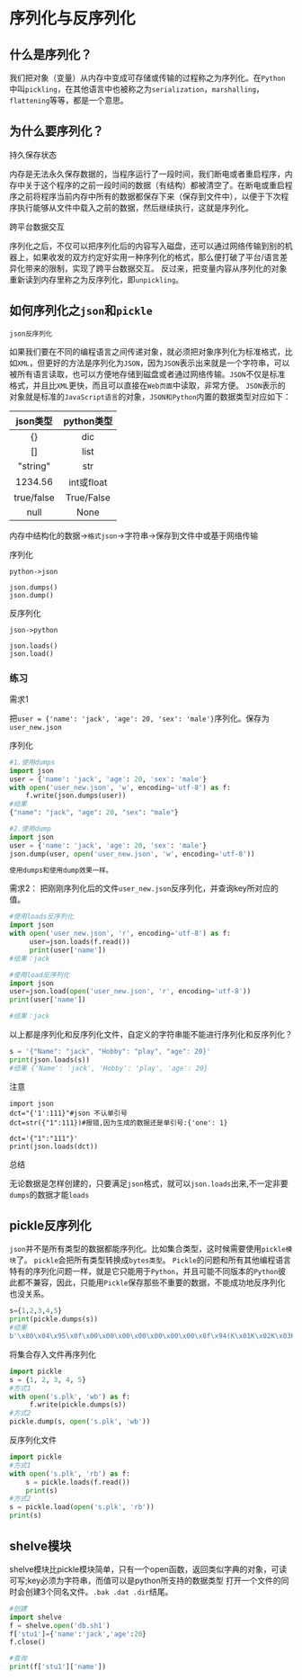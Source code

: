 # 序列化与反序列化


## 什么是序列化？

我们把对象（变量）从内存中变成可存储或传输的过程称之为序列化。在`Python`中叫`pickling`，在其他语言中也被称之为`serialization`，`marshalling`，`flattening`等等，都是一个意思。

## 为什么要序列化？

持久保存状态

内存是无法永久保存数据的，当程序运行了一段时间，我们断电或者重启程序，内存中关于这个程序的之前一段时间的数据（有结构）都被清空了。在断电或重启程序之前将程序当前内存中所有的数据都保存下来（保存到文件中），以便于下次程序执行能够从文件中载入之前的数据，然后继续执行，这就是序列化。

跨平台数据交互

序列化之后，不仅可以把序列化后的内容写入磁盘，还可以通过网络传输到别的机器上，如果收发的双方约定好实用一种序列化的格式，那么便打破了平台/语言差异化带来的限制，实现了跨平台数据交互。
反过来，把变量内容从序列化的对象重新读到内存里称之为反序列化，即`unpickling`。

## 如何序列化之`json`和`pickle`

`json反序列化`

如果我们要在不同的编程语言之间传递对象，就必须把对象序列化为标准格式，比如`XML`，但更好的方法是序列化为`JSON`，因为`JSON`表示出来就是一个字符串，可以被所有语言读取，也可以方便地存储到磁盘或者通过网络传输。`JSON`不仅是标准格式，并且比`XML`更快，而且可以直接在`Web页面`中读取，非常方便。
`JSON`表示的对象就是标准的`JavaScript语言`的对象，`JSON和Python`内置的数据类型对应如下：

|  json类型  | python类型 |
| :--------: | :--------: |
|     {}     |    dic     |
|     []     |    list    |
|  "string"  |    str     |
|  1234.56   | int或float |
| true/false | True/False |
|    null    |    None    |

内存中结构化的数据->`格式json`->字符串->保存到文件中或基于网络传输

序列化

`python->json`

```
json.dumps()
json.dump()
```

反序列化

`json->python`

```
json.loads()
json.load()
```

### 练习

需求1

把`user = {'name': 'jack', 'age': 20, 'sex': 'male'}`序列化。保存为`user_new.json`

序列化

```python
#1.使用dumps
import json
user = {'name': 'jack', 'age': 20, 'sex': 'male'}
with open('user_new.json', 'w', encoding='utf-8') as f:
    f.write(json.dumps(user))
#结果
{"name": "jack", "age": 20, "sex": "male"}

#2.使用dump
import json
user = {'name': 'jack', 'age': 20, 'sex': 'male'}
json.dump(user, open('user_new.json', 'w', encoding='utf-8'))

使用dumps和使用dump效果一样。
```

需求2：
把刚刚序列化后的文件`user_new.json`反序列化，并查询key所对应的值。

```python
#使用loads反序列化
import json
with open('user_new.json', 'r', encoding='utf-8') as f:
     user=json.loads(f.read())
     print(user['name'])
#结果：jack

#使用load反序列化
import json
user=json.load(open('user_new.json', 'r', encoding='utf-8'))
print(user['name'])

#结果：jack
```

以上都是序列化和反序列化文件，自定义的字符串能不能进行序列化和反序列化？

```python
s = '{"Name": "jack", "Hobby": "play", "age": 20}'
print(json.loads(s))
#结果 {'Name': 'jack', 'Hobby': 'play', 'age': 20} 
```

注意

```
import json
dct="{'1':111}"#json 不认单引号
dct=str({"1":111})#报错,因为生成的数据还是单引号:{'one': 1}
```

```
dct='{"1":"111"}'
print(json.loads(dct))
```

总结

无论数据是怎样创建的，只要满足`json`格式，就可以`json.loads`出来,不一定非要`dumps`的数据才能`loads`

## pickle反序列化

`json`并不是所有类型的数据都能序列化。比如集合类型，这时候需要使用`pickle模块`了。
`pickle`会把所有类型转换成`bytes类型`。
`Pickle`的问题和所有其他编程语言特有的序列化问题一样，就是它只能用于`Python`，并且可能不同版本的`Python`彼此都不兼容，因此，只能用`Pickle`保存那些不重要的数据，不能成功地反序列化也没关系。

```python
s={1,2,3,4,5}
print(pickle.dumps(s))
#结果
b'\x80\x04\x95\x0f\x00\x00\x00\x00\x00\x00\x00\x8f\x94(K\x01K\x02K\x03K\x04K\x05\x90.'
```

将集合存入文件再序列化

```python
import pickle
s = {1, 2, 3, 4, 5}
#方式1
with open('s.plk', 'wb') as f:
     f.write(pickle.dumps(s))
#方式2
pickle.dump(s, open('s.plk', 'wb'))
```

反序列化文件

```python
import pickle
#方式1
with open('s.plk', 'rb') as f:
    s = pickle.loads(f.read())
    print(s)
#方式2
s = pickle.load(open('s.plk', 'rb'))
print(s)
```

## shelve模块

shelve模块比pickle模块简单，只有一个open函数，返回类似字典的对象，可读可写;key必须为字符串，而值可以是python所支持的数据类型
打开一个文件的同时会创建3个同名文件。`.bak .dat .dir`结尾。

```python
#创建
import shelve
f = shelve.open('db.sh1')
f['stu1']={'name':'jack','age':20}
f.close()

#查询
print(f['stu1']['name'])
```


